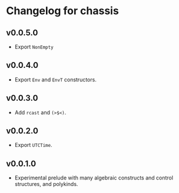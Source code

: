 # Changelog for chassis

## v0.0.5.0

* Export `NonEmpty`

## v0.0.4.0

* Export `Env` and `EnvT` constructors.

## v0.0.3.0

* Add `rcast` and `(>$<)`.

## v0.0.2.0

* Export `UTCTime`.

## v0.0.1.0

* Experimental prelude with many algebraic constructs and control structures, and polykinds.
